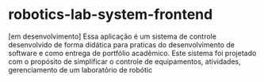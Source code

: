# robotics-lab-system-frontend
[em desenvolvimento] Essa aplicação é um sistema de controle desenvolvido de forma didática para praticas do desenvolvimento de software e como entrega de portfólio acadêmico. Este sistema foi projetado com o propósito de simplificar o controle de equipamentos, atividades, gerenciamento de um laboratório de robótic
